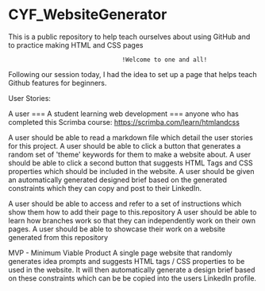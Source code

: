 # CYF_WebsiteGenerator
This is a public repository to help teach ourselves about using GitHub and to practice making HTML and CSS pages


                                    !Welcome to one and all!
Following our session today, I had the idea to set up a page that helps teach Github features for beginners.

User Stories:

A user === A student learning web development === anyone who has completed this Scrimba course: https://scrimba.com/learn/htmlandcss

A user should be able to read a markdown file which detail the user stories for this project.
A user should be able to click a button that generates a random set of 'theme' keywords for them to make a website about.
A user should be able to click a second button that suggests HTML Tags and CSS properties which should be included in the website.
A user should be given an automatically generated designed brief based on the generated constraints which they can copy and post to their LinkedIn.

A user should be able to access and refer to a set of instructions which show them how to add their page to this.repository
A user should be able to learn how branches work so that they can independently work on their own pages.
A user should be able to showcase their work on a website generated from this repository


MVP - Minimum Viable Product
A single page website that randomly generates idea prompts and suggests HTML tags / CSS properties to be used in the website. It will then automatically generate a design brief based on these constraints which can be  be copied into the users LinkedIn profile.
